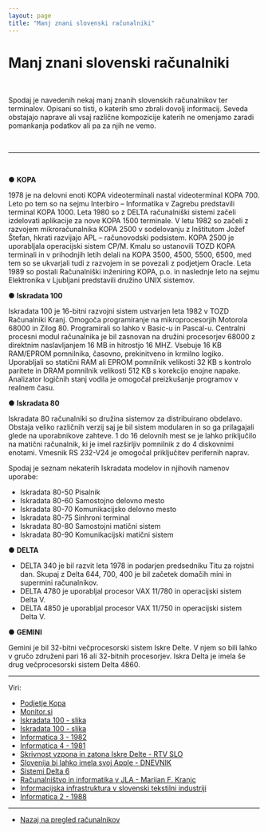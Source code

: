 ```yaml
---
layout: page
title: "Manj znani slovenski računalniki"
---
```


# Manj znani slovenski računalniki

<br>

Spodaj je navedenih nekaj manj znanih slovenskih računalnikov ter terminalov. Opisani so tisti, o katerih smo zbrali dovolj informacij.
Seveda obstajajo naprave ali vsaj različne kompozicije katerih ne omenjamo zaradi pomankanja podatkov ali pa za njih ne vemo.

<br>


------

<br>

●	**KOPA**

1978 je na delovni enoti KOPA videoterminali nastal videoterminal KOPA 700. Leto po tem so na sejmu Interbiro – Informatika v Zagrebu predstavili terminal KOPA 1000.
Leta 1980 so z DELTA računalniški sistemi začeli izdelovati aplikacije za nove KOPA 1500 terminale.
V letu 1982 so začeli z razvojem mikroračunalnika KOPA 2500  v sodelovanju z Inštitutom Jožef Štefan, hkrati razvijajo 
APL – računovodski podsistem. KOPA 2500 je uporabljala operacijski sistem CP/M.
Kmalu so ustanovili TOZD KOPA terminali in v prihodnjih letih delali na KOPA 3500, 4500, 5500, 6500, med tem so se ukvarjali tudi z razvojem in se povezali z podjetjem Oracle.
Leta 1989 so postali Računalniški inženiring KOPA, p.o. in naslednje leto na sejmu Elektronika v Ljubljani predstavili družino UNIX sistemov.


●	**Iskradata 100**

Iskradata 100 je 16-bitni razvojni sistem ustvarjen leta 1982 v TOZD Računalniki Kranj. Omogoča programiranje na mikroprocesorjih Motorola 68000 in Zilog 80. Programirali so lahko v Basic-u in Pascal-u.
Centralni procesni modul računalnika je bil zasnovan na družini procesorjev 68000 z direktnim naslavljanjem 16 MB in hitrostjo 16 MHZ. Vsebuje 16 KB RAM/EPROM pomnilnika, časovno, prekinitveno in krmilno logiko. Uporabljali so statični RAM ali EPROM pomnilnik velikosti 32 KB s kontrolo paritete in DRAM pomnilnik velikosti 512 KB s korekcijo enojne napake. 
Analizator logičnih stanj vodila je omogočal preizkušanje programov v realnem času.


●	**Iskradata 80** 

Iskradata 80 računalniki so družina sistemov za distribuirano obdelavo. Obstaja veliko različnih verzij saj je bil sistem modularen in so ga prilagajali glede na uporabnikove zahteve. 1 do 16 delovnih mest se je lahko priključilo na matični računalnik, ki je imel razširljiv pomnilnik z do 4 diskovnimi enotami. Vmesnik RS 232-V24 je omogočal priključitev perifernih naprav.

Spodaj je seznam nekaterih Iskradata modelov in njihovih namenov uporabe:
 - Iskradata 80-50 Pisalnik
 - Iskradata 80-60 Samostojno delovno mesto
 - Iskradata 80-70 Komunikacijsko delovno mesto
 - Iskradata 80-75 Sinhroni terminal
 - Iskradata 80-80 Samostojni matični sistem
 - Iskradata 80-90 Komunikacijski matični sistem


●	**DELTA** 

 - DELTA 340 je bil razvit leta 1978 in podarjen predsedniku Titu za rojstni dan. Skupaj z Delta 644, 700, 400 je bil začetek domačih mini in supermini računalnikov.
 - DELTA 4780 je uporabljal procesor VAX 11/780 in operacijski sistem Delta V.
 - DELTA 4850 je uporabljal procesor VAX 11/750 in operacijski sistem Delta V.


●	**GEMINI**

Gemini je bil 32-bitni večprocesorski sistem Iskre Delte. V njem so bili lahko v gručo združeni pari 16 ali 32-bitnih procesorjev.
Iskra Delta je imela še drug večprocesorski sistem Delta 4860.



------

Viri: 
 - [Podjetje Kopa](http://www.kopa.si/opodjetju/osebnaizkaznica/vizijaincilji/zgodovina/vletnicah.aspx)
 - [Monitor.si](https://www.monitor.si/clanek/zgodovina-osebnih-racunalnikov/122478/)
 - [Iskradata 100 - slika](http://kiberpipin.racunalniski-muzej.si/gallery/v/album178/album272/album283/album286/kscan_0018.jpeg.html?g2_imageViewsIndex=1)
 - [Iskradata 100 - slika](http://kiberpipin.racunalniski-muzej.si/gallery/v/album178/album272/album283/album286/kscan_0019.jpeg.html?g2_imageViewsIndex=1)
 - [Informatica 3 - 1982](https://www.dlib.si/stream/URN:NBN:SI:DOC-UO8LRV9Z/3bd356f3-2cc8-49cc-8b09-fdc35a6af31d/PDF)
 - [Informatica 4 - 1981](https://www.dlib.si/stream/URN:NBN:SI:DOC-TMJKSE6N/f2ea158f-a358-4cd4-a9a7-2fa2b84115b0/PDF)
 - [Skrivnost vzpona in zatona Iskre Delte - RTV SLO](https://www.rtvslo.si/znanost-in-tehnologija/skrivnost-vzpona-in-zatona-iskre-delte/387250)
 - [Slovenija bi lahko imela svoj Apple - DNEVNIK](https://www.dnevnik.si/1042595569)
 - [Sistemi Delta 6](http://ideltaclub.com/DODATKI/PDFji/SistemiDelta6.pdf)
 - [Računalništvo in informatika v JLA - Marijan F. Kranjc](http://freeweb.t-2.net/Vojastvo/dok/TEHTEH-07-racunalniki.pdf)
 - [Informacijska infrastruktura v slovenski tekstilni industriji](https://www.dlib.si/stream/URN:NBN:SI:DOC-OX4AMHXS/e6ce73ef-1f56-44a9-aeae-1d5f4a55d642/PDF)
 - [Informatica 2 - 1988](http://www.informatica.si/index.php/informatica/issue/download/47/46)


------

 - [Nazaj na pregled računalnikov]({{site.base}}/SloRaDe/racunalniki)

